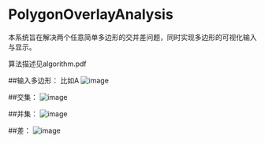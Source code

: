 # PolygonOverlayAnalysis
本系统旨在解决两个任意简单多边形的交并差问题，同时实现多边形的可视化输入与显示。

算法描述见algorithm.pdf

##输入多边形：
比如A
![image](https://github.com/team79/PolygonOverlayAnalysis/blob/master/A.png)

##交集：
![image](https://github.com/team79/PolygonOverlayAnalysis/blob/master/and.png)

##并集：
![image](https://github.com/team79/PolygonOverlayAnalysis/blob/master/or.png)

##差：
![image](https://github.com/team79/PolygonOverlayAnalysis/blob/master/cut.png)